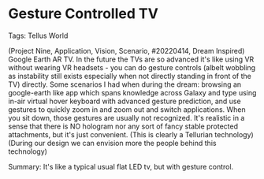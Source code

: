 # Gesture Controlled TV

Tags: Tellus World

(Project Nine, Application, Vision, Scenario, #20220414, Dream Inspired) Google Earth AR TV. In the future the TVs are so advanced it's like using VR without wearing VR headsets - you can do gesture controls (albelt wobbling as instability still exists especially when not directly standing in front of the TV) directly. Some scenarios I had when during the dream: browsing an google-earth like app which spans knowledge across Galaxy and type using in-air virtual hover keyboard with advanced gesture prediction, and use gestures to quickly zoom in and zoom out and switch applications. When you sit down, those gestures are usually not recognized. It's realistic in a sense that there is NO hologram nor any sort of fancy stable protected attachments, but it's just convenient. (This is clearly a Tellurian technology) (During our design we can envision more the people behind this technology)

Summary: It's like a typical usual flat LED tv, but with gesture control.